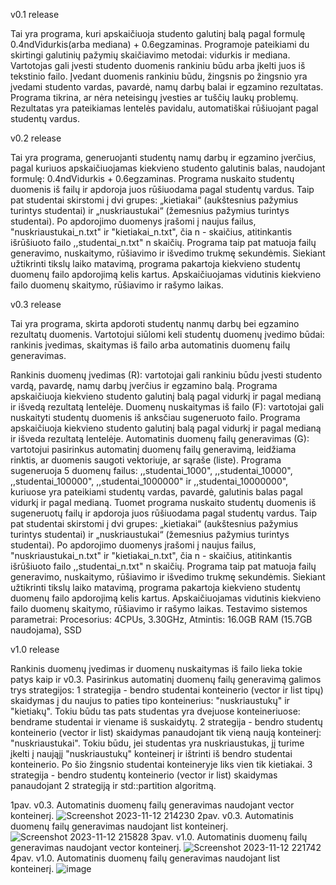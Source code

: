 v0.1 release

Tai yra programa, kuri apskaičiuoja studento galutinį balą pagal formulę 0.4ndVidurkis(arba mediana) + 0.6egzaminas. Programoje pateikiami du skirtingi galutinių pažymių skaičiavimo metodai: vidurkis ir mediana. Vartotojas gali įvesti studento duomenis rankiniu būdu arba įkelti juos iš tekstinio failo. Įvedant duomenis rankiniu būdu, žingsnis po žingsnio yra įvedami studento vardas, pavardė, namų darbų balai ir egzamino rezultatas. Programa tikrina, ar nėra neteisingų įvesties ar tuščių laukų problemų. Rezultatas yra pateikiamas lentelės pavidalu, automatiškai rūšiuojant pagal studentų vardus.

v0.2 release

Tai yra programa, generuojanti studentų namų darbų ir egzamino įverčius, pagal kuriuos apskaičiuojamas kiekvieno studento galutinis balas, naudojant formulę: 0.4ndVidurkis + 0.6egzaminas. Programa nuskaito studentų duomenis iš failų ir apdoroja juos rūšiuodama pagal studentų vardus. Taip pat studentai skirstomi į dvi grupes: „kietiakai“ (aukštesnius pažymius turintys studentai) ir „nuskriaustukai“ (žemesnius pažymius turintys studentai). Po apdorojimo duomenys įrašomi į naujus failus, "nuskriaustukai_n.txt" ir "kietiakai_n.txt", čia n - skaičius, atitinkantis išrūšiuoto failo ,,studentai_n.txt" n skaičių. Programa taip pat matuoja failų generavimo, nuskaitymo, rūšiavimo ir išvedimo trukmę sekundėmis. Siekiant užtikrinti tikslų laiko matavimą, programa pakartoja kiekvieno studentų duomenų failo apdorojimą kelis kartus. Apskaičiuojamas vidutinis kiekvieno failo duomenų skaitymo, rūšiavimo ir rašymo laikas.

v0.3 release

Tai yra programa, skirta apdoroti studentų nanmų darbų bei egzamino rezultatų duomenis. Vartotojui siūlomi keli studentų duomenų įvedimo būdai: rankinis įvedimas, skaitymas iš failo arba automatinis duomenų failų generavimas.

Rankinis duomenų įvedimas (R): vartotojai gali rankiniu būdu įvesti studento vardą, pavardę, namų darbų įverčius ir egzamino balą. Programa apskaičiuoja kiekvieno studento galutinį balą pagal vidurkį ir pagal medianą ir išvedą rezultatą lentelėje.
Duomenų nuskaitymas iš failo (F): vartotojai gali nuskaityti studentų duomenis iš anksčiau sugeneruoto failo. Programa apskaičiuoja kiekvieno studento galutinį balą pagal vidurkį ir pagal medianą ir išveda rezultatą lentelėje.
Automatinis duomenų failų generavimas (G): vartotojui pasirinkus automatinį duomenų failų generavimą, leidžiama rinktis, ar duomenis saugoti vektoriuje, ar sąraše (liste). Programa sugeneruoja 5 duomenų failus: ,,studentai_1000", ,,studentai_10000", ,,studentai_100000", ,,studentai_1000000" ir ,,studentai_10000000", kuriuose yra pateikiami studentų vardas, pavardė, galutinis balas pagal vidurkį ir pagal medianą. Tuomet programa nuskaito studentų duomenis iš sugeneruotų failų ir apdoroja juos rūšiuodama pagal studentų vardus. Taip pat studentai skirstomi į dvi grupes: „kietiakai“ (aukštesnius pažymius turintys studentai) ir „nuskriaustukai“ (žemesnius pažymius turintys studentai). Po apdorojimo duomenys įrašomi į naujus failus, "nuskriaustukai_n.txt" ir "kietiakai_n.txt", čia n - skaičius, atitinkantis išrūšiuoto failo ,,studentai_n.txt" n skaičių. Programa taip pat matuoja failų generavimo, nuskaitymo, rūšiavimo ir išvedimo trukmę sekundėmis. Siekiant užtikrinti tikslų laiko matavimą, programa pakartoja kiekvieno studentų duomenų failo apdorojimą kelis kartus. Apskaičiuojamas vidutinis kiekvieno failo duomenų skaitymo, rūšiavimo ir rašymo laikas.
Testavimo sistemos parametrai: Procesorius: 4CPUs, 3.30GHz, Atmintis: 16.0GB RAM (15.7GB naudojama), SSD


v1.0 release

Rankinis duomenų įvedimas ir duomenų nuskaitymas iš failo lieka tokie patys kaip ir v0.3. 
Pasirinkus automatinį duomenų failų generavimą galimos trys strategijos: 1 strategija - bendro studentai konteinerio (vector ir list tipų) skaidymas į du naujus to paties tipo konteinerius: "nuskriaustukų" ir "kietiakų". Tokiu būdu tas pats studentas yra dvejuose konteineriuose: bendrame studentai ir viename iš suskaidytų. 2 strategija - bendro studentų konteinerio (vector ir list) skaidymas panaudojant tik vieną naują konteinerį: "nuskriaustukai". Tokiu būdu, jei studentas yra nuskriaustukas, jį turime įkelti į naująjį "nuskriaustukų" konteinerį ir ištrinti iš bendro studentai konteinerio. Po šio žingsnio studentai konteineryje liks vien tik kietiakai. 3 strategija - bendro studentų konteinerio (vector ir list) skaidymas panaudojant 2 strategiją ir std::partition algoritmą.

1pav. v0.3. Automatinis duomenų failų generavimas naudojant vector konteinerį.
![Screenshot 2023-11-12 214230](https://github.com/emabrau/EB1/assets/144418033/172499e6-8c5b-4a9a-80db-96f44ca39f22)
2pav. v0.3. Automatinis duomenų failų generavimas naudojant list konteinerį.
![Screenshot 2023-11-12 215828](https://github.com/emabrau/EB1/assets/144418033/4178d7fa-b30f-4649-a98d-50d776591fd8)
3pav. v1.0. Automatinis duomenų failų generavimas naudojant vector konteinerį.
![Screenshot 2023-11-12 221742](https://github.com/emabrau/EB1/assets/144418033/0d446c6a-11e9-4799-8a67-8491cde60b9c)
4pav. v1.0. Automatinis duomenų failų generavimas naudojant list konteinerį.
![image](https://github.com/emabrau/EB1/assets/144418033/78f77008-309b-459a-920f-362b8cc4f7f4)




